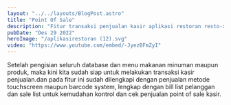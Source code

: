 ```yaml
---
layout: "../../layouts/BlogPost.astro"
title: "Point Of Sale"
description: "Fitur transaksi penjualan kasir aplikasi restoran resto-x web app"
pubDate: "Des 29 2022"
heroImage: "/aplikasirestoran (12).svg"
video: "https://www.youtube.com/embed/-JyezBFmZyI"
---
```


Setelah pengisian seluruh database dan menu makanan minuman maupun produk, maka kini kita sudah siap untuk melakukan transaksi kasir penjualan.dan pada fitur ini sudah dilengkapi dengan penjualan metode touchscreen maupun barcode system, lengkap dengan bill list pelanggan dan sale list untuk kemudahan kontrol dan cek penjualan point of sale kasir.

